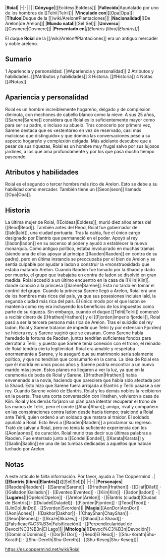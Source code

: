 

|**Roial**|
|-|-|
||
|**Cónyuge**|[[Eoldess\|Eoldess]]|
|**Fallecido**|Apuñalado por uno de los hombres de [[Telrii\|Telrii]]|
|**Vinculado con**|[[Opa\|Opa]]|
|**Títulos**|Duque de la [[/wiki/Arelon#Plantaciones]]|
|**Nacionalidad**|[[De Arelon\|de Arelon]]|
|**Mundo natal**|[[Sel\|Sel]]|
|**Universo**|[[Cosmere\|Cosmere]]|
|**Presentado en**|*[[Elantris (libro)\|Elantris]]*|

El duque **Roial** de la [[/wiki/Arelon#Plantaciones]] era un antiguo mercader y noble areleno.

## Sumario

1 Apariencia y personalidad. [[#Apariencia y personalidad]] 
2 Atributos y habilidades. [[#Atributos y habilidades]] 
3 Historia. [[#Historia]] 
4 Notas. [[#Notas]] 


## Apariencia y personalidad
Roial es un hombre increíblemente hogareño, delgado y de complexión diminuta, con mechones de cabello blanco como la nieve. A sus 25 años, [[Sarene\|Sarene]] considera que Roial es lo suficientemente mayor como para ser su padre, o incluso su abuelo.
Tras conocerlo por primera vez, Sarene destaca que es «estentóreo en vez de reservado, casi más malicioso que distinguido» y que domina las conversaciones pese a su aspecto hogareño y complexión delgada. Más adelante descubre que a pesar de sus riquezas, Roial es un hombre muy frugal salvo por sus lujosos jardines, a los que ama profundamente y por los que pasa mucho tiempo paseando.

## Atributos y habilidades
Roial es el segundo o tercer hombre más rico de Arelon. Esto se debe a su habilidad como mercader.
También tiene un [[Seon\|seon]] llamado [[Opa\|Opa]].

## Historia
La última mujer de Roial, [[Eoldess\|Eoldess]], murió diez años antes del [[Reod\|Reod]].
También antes del Reod, Roial fue gobernador de [[Iald\|Iald]], una ciudad portuaria. Tras la caída, fue el único cargo designado por Elantris que permaneció en el poder. Apoyó al rey [[Iadon\|Iadon]] en su ascenso al poder y ayudó a establecer la nueva monarquía. Como antiguo político, estaba involucrado en muchas tramas (siendo una de ellas apoyar al príncipe [[Raoden\|Raoden]] en contra de su padre), pero en última instancia se preocupaba por el bien de Arelon y se sentía culpable por ayudar a Iadon a construir la «monstruosidad» que estaba matando Arelon. Cuando Raoden fue tomado por la Shaod y dado por muerto, el grupo que trabajaba en contra de Iadon se disolvió en gran medida. Roial accedió a un último encuentro en la casa de [[Kiin\|Kiin]], donde conoció a la princesa [[Sarene\|Sarene]]. Esta no tardó en tomar el control del grupo.
Cuando la princesa Sarene llegó a Arelon, Roial era uno de los hombres más ricos del país, ya que sus posesiones incluían Iald, la segunda ciudad más rica del país. El único modo por el que Iadon se mantenía como rey era incluyendo los beneficios de los impuestos como parte de su riqueza. Sin embargo, cuando el duque [[Telrii\|Telrii]] comenzó a recibir dinero de [[Hrathen\|Hrathen]] y el [[Fjorden\|imperio fjordell]], Roial pasó a ser la tercera persona más rica de Arelon.
Tras el suicidio del rey Iadon, Roial y Sarene trataron de impedir que Telrii (y por extensión Fjorden) se hiciera rey, y Sarene sugirió que se casaran. Como Sarene había heredado la fortuna de Raoden, juntos tendrían suficientes fondos para derrotar a Telrii, y puesto que Sarene tenía conexión con el trono, el reinado de Roial tendría cierta legitimidad. Roial era amable y respetaba enormemente a Sarene, y le aseguró que su matrimonio sería solamente político, y que no tendrían que consumarlo en la cama. La idea de Roial era que él moriría en unos pocos años y Sarene podría encontrar a un nuevo marido más joven. Estos planes no llegaron a ver la luz, ya que en la ceremonia de boda de Roial y Sarene, [[Hrathen\|Hrathen]] había envenenado a la novia, haciendo que pareciera que había sido afectada por la Shaod. Esto hizo que Sarene fuera arrojada a Elantris y Telrii pasase a ser rey.
Cuando Sarene volvió de Elantris, Roial y los demás nobles la recibieron en la puerta. Tras una corta conversación con Hrathen, volvieron a casa de Kiin.
Roial y los demás forjaron un plan para intentar recuperar el trono de las manos de Telrii, pero el conde [[Ahan\|Ahan]]; amigo, rival y compañero en las conspiraciones contra Iadon desde hacía tiempo; traicionó a Roial ante Telrii, quien ordenó a un soldado que matara al traidor. El soldado apuñaló a Roial. Esto llevó a [[Raoden\|Raoden]] a proclamar su regreso. Trató de salvar a Roial, pero no tenía la suficiente experiencia con los [[Aon\|aones]] de curación. Roial murió tras decir sus últimas palabras a Raoden. Fue enterrado junto a [[Eondel\|Eondel]], [[Karata\|Karata]] y [[Saolin\|Saolin]] en una de las tumbas dedicadas a aquellos que habían luchado por Arelon.

## Notas

A este artículo le falta información. Por favor, ayuda a The Coppermind .
|**[[Elantris (libro)\|Elantris]] (**[[Sel\|Sel]]**)**|
|-|-|
|**Personajes**|[[Raoden\|Raoden]] · [[Sarene\|Sarene]] · [[Hrathen\|Hrathen]] · [[Dilaf\|Dilaf]] · [[Galladon\|Galladon]] · [[Eventeo\|Eventeo]] · [[Kiin\|Kiin]] · [[Iadon\|Iadon]] · |
|**Lugares**|[[Opelon\|Opelon]] · [[Arelon\|Arelon]] · [[Elantris (ciudad)\|Ciudad de Elantris]] · [[Duladel\|Duladel]] · [[Fjorden\|Fjorden]] · [[Teod\|Teod]] · [[JinDo\|JinDo]] · [[Svorden\|Svorden]]|
|**Magia**|[[AonDor\|AonDor]] · [[Aon\|Aones]] · [[Dakhor\|Dakhor]] · [[ChayShan\|ChayShan]] · [[Seon\|Seones]] · [[Skaze\|Skazes]] · [[Shaod\|La Shaod]] · [[Falsificaci%C3%B3n\|Falsificación]] · [[Perpendicularidad de Devoci%C3%B3n\|El Lago]]|
|**Mitología**|[[Devoci%C3%B3n\|Devoción]] · [[Dominio\|Dominio]] · [[Dor\|El Dor]] · [[Reod\|El Reod]] · [[Shu-Korath\|Shu-Korath]] · [[Shu-Dereth\|Shu-Dereth]] · [[Shu-Keseg\|Shu-Keseg]]|



https://es.coppermind.net/wiki/Roial